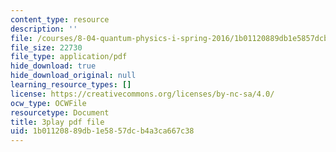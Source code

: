 ```yaml
---
content_type: resource
description: ''
file: /courses/8-04-quantum-physics-i-spring-2016/1b01120889db1e5857dcb4a3ca667c38_VY-_xLxHQbA.pdf
file_size: 22730
file_type: application/pdf
hide_download: true
hide_download_original: null
learning_resource_types: []
license: https://creativecommons.org/licenses/by-nc-sa/4.0/
ocw_type: OCWFile
resourcetype: Document
title: 3play pdf file
uid: 1b011208-89db-1e58-57dc-b4a3ca667c38
---
```

